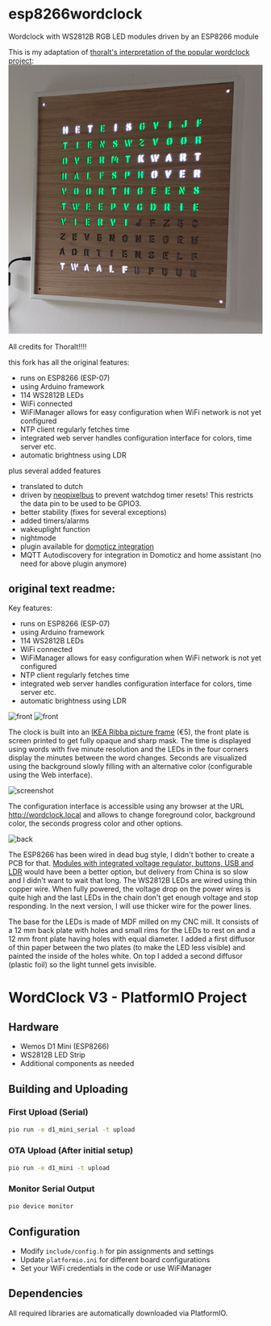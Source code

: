 # esp8266wordclock
Wordclock with WS2812B RGB LED modules driven by an ESP8266 module

This is my adaptation of [thoralt's interpretation of the popular wordclock project](https://github.com/thoralt/esp8266wordclock):
![front](https://github.com/akamming/WordclockV3/blob/master/doc/woordklok.png)

All credits for Thoralt!!!! 

this fork has all the original features:
- runs on ESP8266 (ESP-07)
- using Arduino framework
- 114 WS2812B LEDs 
- WiFi connected
- WiFiManager allows for easy configuration when WiFi network is not yet configured
- NTP client regularly fetches time
- integrated web server handles configuration interface for colors, time server etc.
- automatic brightness using LDR 

plus several added features
- translated to dutch
- driven by [neopixelbus](https://github.com/Makuna/NeoPixelBus) to prevent  watchdog timer resets! This restricts the data pin to be used to be GPIO3. 
- better stability (fixes for several exceptions)
- added timers/alarms
- wakeuplight function
- nightmode
- plugin available for [domoticz integration](https://github.com/akamming/Domoticz-WordClock) 
- MQTT Autodiscovery for integration in Domoticz and home assistant (no need for above plugin anymore)

## original text readme:

Key features:
- runs on ESP8266 (ESP-07)
- using Arduino framework
- 114 WS2812B LEDs 
- WiFi connected
- WiFiManager allows for easy configuration when WiFi network is not yet configured
- NTP client regularly fetches time
- integrated web server handles configuration interface for colors, time server etc.
- automatic brightness using LDR 


![front](https://github.com/thoralt/esp8266wordclock/blob/master/doc/exploding_letters.gif)
![front](https://github.com/thoralt/esp8266wordclock/blob/master/doc/IMG_5712.JPG)

The clock is built into an [IKEA Ribba picture frame](http://www.ikea.com/de/de/catalog/products/00078051/) (€5), the front plate is screen printed to get fully opaque and sharp mask. The time is displayed using words with five minute resolution and the LEDs in the four corners display the minutes between the word changes. Seconds are visualized using the background slowly filling with an alternative color (configurable using the Web interface).

![screenshot](https://github.com/thoralt/esp8266wordclock/blob/master/doc/IMG_5714_small.PNG)

The configuration interface is accessible using any browser at the URL http://wordclock.local and allows to change foreground color, background color, the seconds progress color and other options.

![back](https://github.com/thoralt/esp8266wordclock/blob/master/doc/IMG_5711.JPG)

The ESP8266 has been wired in dead bug style, I didn't bother to create a PCB for that. [Modules with integrated voltage regulator, buttons, USB and LDR](http://www.cnx-software.com/2015/12/14/3-compact-esp8266-board-includes-rgd-led-photo-resistor-buttons-and-a-usb-to-ttl-interface/) would have been a better option, but delivery from China is so slow and I didn't want to wait that long. The WS2812B LEDs are wired using thin copper wire. When fully powered, the voltage drop on the power wires is quite high and the last LEDs in the chain don't get enough voltage and stop responding. In the next version, I will use thicker wire for the power lines.

The base for the LEDs is made of MDF milled on my CNC mill. It consists of a 12 mm back plate with holes and small rims for the LEDs to rest on and a 12 mm front plate having holes with equal diameter. I added a first diffusor of thin paper between the two plates (to make the LED less visible) and painted the inside of the holes white. On top I added a second diffusor (plastic foil) so the light tunnel gets invisible.

# WordClock V3 - PlatformIO Project

## Hardware
- Wemos D1 Mini (ESP8266)
- WS2812B LED Strip
- Additional components as needed

## Building and Uploading

### First Upload (Serial)
```bash
pio run -e d1_mini_serial -t upload
```

### OTA Upload (After initial setup)
```bash
pio run -e d1_mini -t upload
```

### Monitor Serial Output
```bash
pio device monitor
```

## Configuration
- Modify `include/config.h` for pin assignments and settings
- Update `platformio.ini` for different board configurations
- Set your WiFi credentials in the code or use WiFiManager

## Dependencies
All required libraries are automatically downloaded via PlatformIO.
